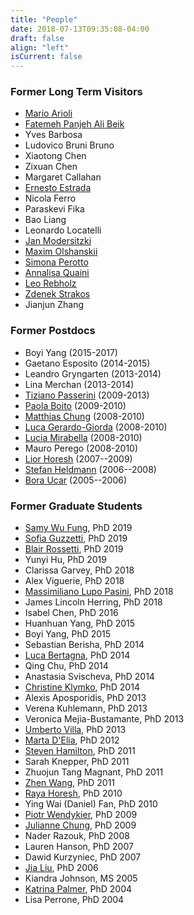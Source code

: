```yaml
---
title: "People"
date: 2018-07-13T09:35:08-04:00
draft: false
align: "left"
isCurrent: false
---
```


### Former Long Term Visitors
- [Mario Arioli](http://www.numerical.rl.ac.uk/people/marioli/marioli.html)
- [Fatemeh Panjeh Ali Beik](http://beik.faculty.vru.ac.ir)
- Yves Barbosa
- Ludovico Bruni Bruno
- Xiaotong Chen
- Zixuan Chen
- Margaret Callahan
- [Ernesto Estrada](http://www.estradalab.org)
- Nicola Ferro
- Paraskevi Fika
- Bao Liang
- Leonardo Locatelli
- [Jan Modersitzki](http://www.mic.uni-luebeck.de/people/jan-modersitzki.html)
- [Maxim Olshanskii](http://www.math.uh.edu/~molshan/)
- [Simona Perotto](http://www1.mate.polimi.it/~simona/)
- [Annalisa Quaini](http://math.uh.edu/~quaini/)
- [Leo Rebholz](http://www.math.clemson.edu/~rebholz/)
- [Zdenek Strakos](http://www.cs.cas.cz/~strakos)
- Jianjun Zhang

### Former Postdocs
- Boyi Yang (2015-2017)
- Gaetano Esposito (2014-2015)
- Leandro Gryngarten (2013-2014)
- Lina Merchan (2013-2014)
- [Tiziano Passerini](http://tizianopasserini.weebly.com) (2009-2013)
- [Paola Boito](http://www.unilim.fr/pages_perso/paola.boito/index_en.html) (2009-2010)
- [Matthias Chung](http://www.math.vt.edu/people/mcchung/) (2008-2010)
- [Luca Gerardo-Giorda](http://www.bcamath.org/en/people/gerardo-giorda) (2008-2010)
- [Lucia Mirabella](http://luciamirabella.weebly.com/) (2008-2010)
- Mauro Perego (2008-2010)
- [Lior Horesh](http://www.wix.com/supermanW/Lior-Horesh-Webpage) (2007--2009)
- [Stefan Heldmann](https://www.mic.uni-luebeck.de/people/stefan-heldmann.html) (2006--2008)
- [Bora Ucar](http://perso.ens-lyon.fr/bora.ucar/) (2005--2006)

### Former Graduate Students
- [Samy Wu Fung](https://sites.google.com/site/samywufung/), PhD 2019
- [Sofia Guzzetti](https://sites.google.com/view/sofiaguzzetti ), PhD 2019
- [Blair Rossetti](http://blairrossetti.com/), PhD 2019
- Yunyi Hu, PhD 2019
- Clarissa Garvey, PhD 2018
- Alex Viguerie, PhD 2018
- [Massimiliano Lupo Pasini](http://www.mathcs.emory.edu/~mlupopa/), PhD 2018
- James Lincoln Herring, PhD 2018
- Isabel Chen, PhD 2016
- Huanhuan Yang, PhD 2015
- Boyi Yang, PhD 2015
- Sebastian Berisha, PhD 2014
- [Luca Bertagna](http://www.mathcs.emory.edu/~lbertag/index.html), PhD 2014
- Qing Chu, PhD 2014
- Anastasia Svischeva, PhD 2014
- [Christine Klymko](http://www.christineklymko.com), PhD 2014
- Alexis Aposporidis, PhD 2013
- Verena Kuhlemann, PhD 2013
- Veronica Mejia-Bustamante, PhD 2013
- [Umberto Villa](http://users.ices.utexas.edu/~uvilla/), PhD 2013
- [Marta D'Elia](http://sites.google.com/site/martadeliawebsite/), PhD 2012
- [Steven Hamilton](http://www.ornl.gov/sci/nsed/rnsd/rt/staff.shtml), PhD 2011
- Sarah Knepper, PhD 2011
- Zhuojun Tang Magnant, PhD 2011
- [Zhen Wang](https://sites.google.com/site/zhenwanghomepage/), PhD 2011
- [Raya Horesh](http://www.wix.com/rayasch/my-homepage), PhD 2010
- Ying Wai (Daniel) Fan, PhD 2010
- [Piotr Wendykier](http://sites.google.com/site/piotrwendykier/), PhD 2009
- [Julianne Chung](http://www.math.vt.edu/people/jmchung/), PhD 2009
- Nader Razouk, PhD 2008
- Lauren Hanson, PhD 2007
- Dawid Kurzyniec, PhD 2007
- [Jia Liu](http://www.uwf.edu/jliu), PhD 2006
- Kiandra Johnson, MS 2005
- [Katrina Palmer](http://www.mathsci.appstate.edu/~kmp), PhD 2004
- Lisa Perrone, PhD 2004
